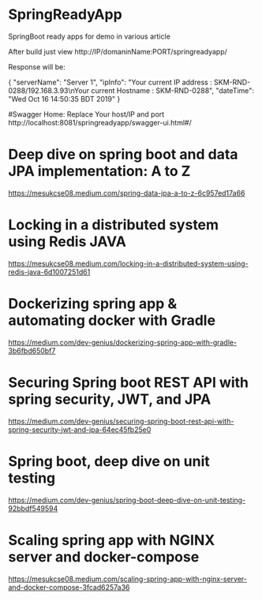 # SpringReadyApp
SpringBoot ready apps for demo in various article

After build just view http://IP/domaninName:PORT/springreadyapp/

Response will be:

{
  "serverName": "Server 1",
  "ipInfo": "Your current IP address : SKM-RND-0288/192.168.3.93\nYour current Hostname : SKM-RND-0288",
  "dateTime": "Wed Oct 16 14:50:35 BDT 2019"
}

#Swagger Home:
Replace Your host/IP and port
http://localhost:8081/springreadyapp/swagger-ui.html#/

# Deep dive on spring boot and data JPA implementation: A to Z
https://mesukcse08.medium.com/spring-data-jpa-a-to-z-6c957ed17a66

# Locking in a distributed system using Redis JAVA
https://mesukcse08.medium.com/locking-in-a-distributed-system-using-redis-java-6d1007251d61

# Dockerizing spring app & automating docker with Gradle
https://medium.com/dev-genius/dockerizing-spring-app-with-gradle-3b6fbd650bf7

# Securing Spring boot REST API with spring security, JWT, and JPA
https://medium.com/dev-genius/securing-spring-boot-rest-api-with-spring-security-jwt-and-jpa-64ec45fb25e0

# Spring boot, deep dive on unit testing
https://medium.com/dev-genius/spring-boot-deep-dive-on-unit-testing-92bbdf549594

# Scaling spring app with NGINX server and docker-compose
https://mesukcse08.medium.com/scaling-spring-app-with-nginx-server-and-docker-compose-3fcad6257a36
